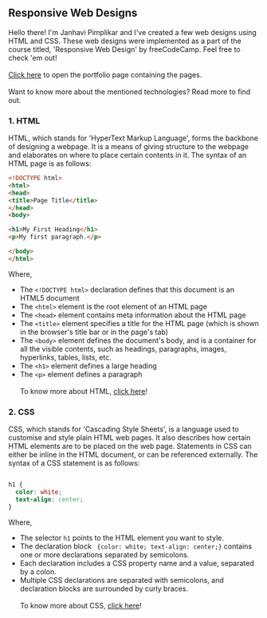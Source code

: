 ## Responsive Web Designs

Hello there! I'm Janhavi Pimplikar and I've created a few web designs using HTML and CSS. These web designs were implemented as a part of the course titled, 'Responsive Web Design' by freeCodeCamp. Feel free to check 'em out!
\
\
[Click here](https://janhavi-2001.github.io/fCC_Web_Design_Projects/portfolio-page/dist/index.html) to open the portfolio page containing the pages.
\
\
Want to know more about the mentioned technologies? Read more to find out.


### **1. HTML**

HTML, which stands for 'HyperText Markup Language', forms the backbone of designing a webpage. It is a means of giving structure to the webpage and elaborates on where to place certain contents in it. The syntax of an HTML page is as follows:

```html
<!DOCTYPE html>
<html>
<head>
<title>Page Title</title>
</head>
<body>

<h1>My First Heading</h1>
<p>My first paragraph.</p>

</body>
</html>
```

Where,

- The ```<!DOCTYPE html>``` declaration defines that this document is an HTML5 document
- The ```<html>``` element is the root element of an HTML page
- The ```<head>``` element contains meta information about the HTML page
- The ```<title>``` element specifies a title for the HTML page (which is shown in the browser's title bar or in the page's tab)
- The ```<body>``` element defines the document's body, and is a container for all the visible contents, such as headings, paragraphs, images, hyperlinks, tables, lists, etc.
- The ```<h1>``` element defines a large heading
- The ```<p>``` element defines a paragraph
\
\
To know more about HTML, [click here](https://www.w3schools.com/html/html_intro.asp)!


### **2. CSS**

CSS, which stands for 'Cascading Style Sheets', is a language used to customise and style plain HTML web pages. It also describes how certain HTML elements are to be placed on the web page. Statements in CSS can either be inline in the HTML document, or can be referenced externally. The syntax of a CSS statement is as follows:

```css

h1 {
  color: white;
  text-align: center;
}
```

Where, 

- The selector ```h1``` points to the HTML element you want to style.
- The declaration block ``` {color: white; text-align: center;}``` contains one or more declarations separated by semicolons.
- Each declaration includes a CSS property name and a value, separated by a colon.
- Multiple CSS declarations are separated with semicolons, and declaration blocks are surrounded by curly braces.
\
\
To know more about CSS, [click here](https://www.w3schools.com/css/css_intro.asp)!
